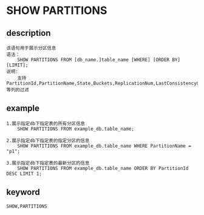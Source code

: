 <!-- 
Licensed to the Apache Software Foundation (ASF) under one
or more contributor license agreements.  See the NOTICE file
distributed with this work for additional information
regarding copyright ownership.  The ASF licenses this file
to you under the Apache License, Version 2.0 (the
"License"); you may not use this file except in compliance
with the License.  You may obtain a copy of the License at

  http://www.apache.org/licenses/LICENSE-2.0

Unless required by applicable law or agreed to in writing,
software distributed under the License is distributed on an
"AS IS" BASIS, WITHOUT WARRANTIES OR CONDITIONS OF ANY
KIND, either express or implied.  See the License for the
specific language governing permissions and limitations
under the License.
-->

# SHOW PARTITIONS
## description
    该语句用于展示分区信息
    语法：
        SHOW PARTITIONS FROM [db_name.]table_name [WHERE] [ORDER BY] [LIMIT];
    说明:
        支持PartitionId,PartitionName,State,Buckets,ReplicationNum,LastConsistencyCheckTime等列的过滤 

## example
    1.展示指定db下指定表的所有分区信息
        SHOW PARTITIONS FROM example_db.table_name;
        
    2.展示指定db下指定表的指定分区的信息
        SHOW PARTITIONS FROM example_db.table_name WHERE PartitionName = "p1";
    
    3.展示指定db下指定表的最新分区的信息        
        SHOW PARTITIONS FROM example_db.table_name ORDER BY PartitionId DESC LIMIT 1;
## keyword
    SHOW,PARTITIONS

